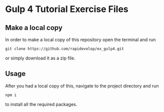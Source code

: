 # Gulp 4 Tutorial Exercise Files

## Make a local copy

In order to make a local copy of this repository open the terminal and run

```
git clone https://github.com/rapidevelop/ex_gulp4.git
```

or simply download it as a zip file.

## Usage

After you had a local copy of this, navigate to the project directory and run

```
npm i
```

to install all the required packages.
